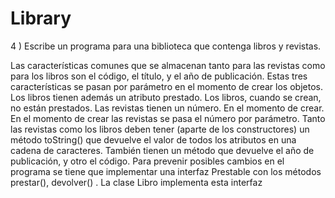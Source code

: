 # Library

4 ) Escribe un programa para una biblioteca que contenga libros y revistas.

Las características comunes que se almacenan tanto para las revistas como para los libros son el código, el título, y el año de publicación. Estas tres características se pasan por parámetro en el momento de crear los objetos.
Los libros tienen además un atributo prestado. Los libros, cuando se crean, no están prestados.
Las revistas tienen un número. En el momento de crear. En el momento de crear las revistas se pasa el número por parámetro.
Tanto las revistas como los libros deben tener (aparte de los constructores) un método toString() que devuelve el valor de todos los atributos en una cadena de caracteres. También tienen un método que devuelve el año de publicación, y otro el código.
Para prevenir posibles cambios en el programa se tiene que implementar una interfaz Prestable con los métodos prestar(), devolver() . 
La clase Libro implementa esta interfaz
